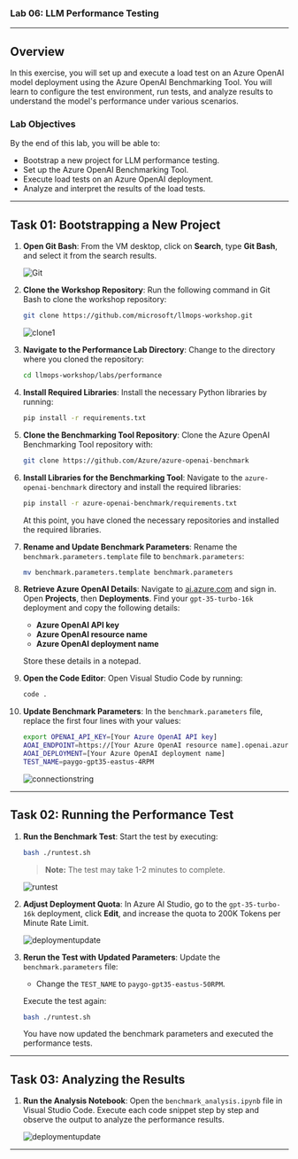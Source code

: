 ### Lab 06: LLM Performance Testing

---

## Overview

In this exercise, you will set up and execute a load test on an Azure OpenAI model deployment using the Azure OpenAI Benchmarking Tool. You will learn to configure the test environment, run tests, and analyze results to understand the model's performance under various scenarios.

### Lab Objectives

By the end of this lab, you will be able to:

- Bootstrap a new project for LLM performance testing.
- Set up the Azure OpenAI Benchmarking Tool.
- Execute load tests on an Azure OpenAI deployment.
- Analyze and interpret the results of the load tests.

---

## Task 01: Bootstrapping a New Project

1. **Open Git Bash**: From the VM desktop, click on **Search**, type **Git Bash**, and select it from the search results. 

   ![Git](media/Git.png)

2. **Clone the Workshop Repository**: Run the following command in Git Bash to clone the workshop repository:

   ```bash
   git clone https://github.com/microsoft/llmops-workshop.git
   ```

   ![clone1](media/gitclone1.png)

3. **Navigate to the Performance Lab Directory**: Change to the directory where you cloned the repository:

   ```bash
   cd llmops-workshop/labs/performance
   ```

4. **Install Required Libraries**: Install the necessary Python libraries by running:

   ```bash
   pip install -r requirements.txt
   ```

5. **Clone the Benchmarking Tool Repository**: Clone the Azure OpenAI Benchmarking Tool repository with:

   ```bash
   git clone https://github.com/Azure/azure-openai-benchmark
   ```

6. **Install Libraries for the Benchmarking Tool**: Navigate to the `azure-openai-benchmark` directory and install the required libraries:

   ```bash
   pip install -r azure-openai-benchmark/requirements.txt
   ```

   At this point, you have cloned the necessary repositories and installed the required libraries.

7. **Rename and Update Benchmark Parameters**: Rename the `benchmark.parameters.template` file to `benchmark.parameters`:

   ```bash
   mv benchmark.parameters.template benchmark.parameters
   ```

8. **Retrieve Azure OpenAI Details**: Navigate to [ai.azure.com](https://ai.azure.com) and sign in. Open **Projects**, then **Deployments**. Find your `gpt-35-turbo-16k` deployment and copy the following details:
   - **Azure OpenAI API key**
   - **Azure OpenAI resource name**
   - **Azure OpenAI deployment name**

   Store these details in a notepad.

9. **Open the Code Editor**: Open Visual Studio Code by running:

   ```bash
   code .
   ```

10. **Update Benchmark Parameters**: In the `benchmark.parameters` file, replace the first four lines with your values:

    ```bash
    export OPENAI_API_KEY=[Your Azure OpenAI API key]
    AOAI_ENDPOINT=https://[Your Azure OpenAI resource name].openai.azure.com/
    AOAI_DEPLOYMENT=[Your Azure OpenAI deployment name]
    TEST_NAME=paygo-gpt35-eastus-4RPM
    ```

    ![connectionstring](media/coconntstrings2.png)

---

## Task 02: Running the Performance Test

1. **Run the Benchmark Test**: Start the test by executing:

   ```bash
   bash ./runtest.sh
   ```

   > **Note:** The test may take 1-2 minutes to complete.

   ![runtest](media/test1.2.png)

2. **Adjust Deployment Quota**: In Azure AI Studio, go to the `gpt-35-turbo-16k` deployment, click **Edit**, and increase the quota to 200K Tokens per Minute Rate Limit.

   ![deploymentupdate](media/connection2.png)

3. **Rerun the Test with Updated Parameters**: Update the `benchmark.parameters` file:
   - Change the `TEST_NAME` to `paygo-gpt35-eastus-50RPM`.

   Execute the test again:

   ```bash
   bash ./runtest.sh
   ```

   You have now updated the benchmark parameters and executed the performance tests.

---

## Task 03: Analyzing the Results

1. **Run the Analysis Notebook**: Open the `benchmark_analysis.ipynb` file in Visual Studio Code. Execute each code snippet step by step and observe the output to analyze the performance results.

   ![deploymentupdate](media/output1.png)

---

